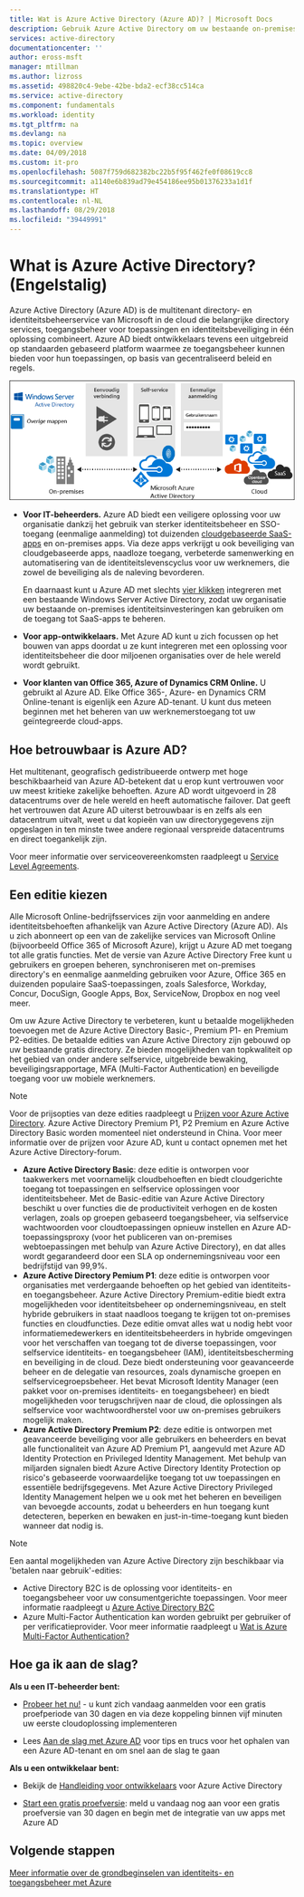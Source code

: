 ```yaml
---
title: Wat is Azure Active Directory (Azure AD)? | Microsoft Docs
description: Gebruik Azure Active Directory om uw bestaande on-premises identiteiten uit te breiden in de cloud of om geïntegreerde Azure AD-toepassingen te ontwikkelen.
services: active-directory
documentationcenter: ''
author: eross-msft
manager: mtillman
ms.author: lizross
ms.assetid: 498820c4-9ebe-42be-bda2-ecf38cc514ca
ms.service: active-directory
ms.component: fundamentals
ms.workload: identity
ms.tgt_pltfrm: na
ms.devlang: na
ms.topic: overview
ms.date: 04/09/2018
ms.custom: it-pro
ms.openlocfilehash: 5087f759d682382bc22b5f95f462fe0f08619cc8
ms.sourcegitcommit: a1140e6b839ad79e454186ee95b01376233a1d1f
ms.translationtype: HT
ms.contentlocale: nl-NL
ms.lasthandoff: 08/29/2018
ms.locfileid: "39449991"
---
```

# <a name="what-is-azure-active-directory"></a>What is Azure Active Directory? (Engelstalig)
Azure Active Directory (Azure AD) is de multitenant directory- en identiteitsbeheerservice van Microsoft in de cloud die belangrijke directory services, toegangsbeheer voor toepassingen en identiteitsbeveiliging in één oplossing combineert. Azure AD biedt ontwikkelaars tevens een uitgebreid op standaarden gebaseerd platform waarmee ze toegangsbeheer kunnen bieden voor hun toepassingen, op basis van gecentraliseerd beleid en regels.

![Azure AD Connect Stack](./media/active-directory-whatis/Azure_Active_Directory.png)

- **Voor IT-beheerders.** Azure AD biedt een veiligere oplossing voor uw organisatie dankzij het gebruik van sterker identiteitsbeheer en SSO-toegang (eenmalige aanmelding) tot duizenden [cloudgebaseerde SaaS-apps](../saas-apps/tutorial-list.md) en on-premises apps. Via deze apps verkrijgt u ook beveiliging van cloudgebaseerde apps, naadloze toegang, verbeterde samenwerking en automatisering van de identiteitslevenscyclus voor uw werknemers, die zowel de beveiliging als de naleving bevorderen.

    En daarnaast kunt u Azure AD met slechts [vier klikken](./../connect/active-directory-aadconnect-get-started-express.md) integreren met een bestaande Windows Server Active Directory, zodat uw organisatie uw bestaande on-premises identiteitsinvesteringen kan gebruiken om de toegang tot SaaS-apps te beheren.

- **Voor app-ontwikkelaars.** Met Azure AD kunt u zich focussen op het bouwen van apps doordat u ze kunt integreren met een oplossing voor identiteitsbeheer die door miljoenen organisaties over de hele wereld wordt gebruikt.

- **Voor klanten van Office 365, Azure of Dynamics CRM Online.** U gebruikt al Azure AD. Elke Office 365-, Azure- en Dynamics CRM Online-tenant is eigenlijk een Azure AD-tenant. U kunt dus meteen beginnen met het beheren van uw werknemerstoegang tot uw geïntegreerde cloud-apps.

## <a name="how-reliable-is-azure-ad"></a>Hoe betrouwbaar is Azure AD?
Het multitenant, geografisch gedistribueerde ontwerp met hoge beschikbaarheid van Azure AD-betekent dat u erop kunt vertrouwen voor uw meest kritieke zakelijke behoeften. Azure AD wordt uitgevoerd in 28 datacentrums over de hele wereld en heeft automatische failover. Dat geeft het vertrouwen dat Azure AD uiterst betrouwbaar is en zelfs als een datacentrum uitvalt, weet u dat kopieën van uw directorygegevens zijn opgeslagen in ten minste twee andere regionaal verspreide datacentrums en direct toegankelijk zijn.

Voor meer informatie over serviceovereenkomsten raadpleegt u [Service Level Agreements](https://azure.microsoft.com/support/legal/sla/).

## <a name="choose-an-edition"></a>Een editie kiezen
Alle Microsoft Online-bedrijfsservices zijn voor aanmelding en andere identiteitsbehoeften afhankelijk van Azure Active Directory (Azure AD). Als u zich abonneert op een van de zakelijke services van Microsoft Online (bijvoorbeeld Office 365 of Microsoft Azure), krijgt u Azure AD met toegang tot alle gratis functies. Met de versie van Azure Active Directory Free kunt u gebruikers en groepen beheren, synchroniseren met on-premises directory's en eenmalige aanmelding gebruiken voor Azure, Office 365 en duizenden populaire SaaS-toepassingen, zoals Salesforce, Workday, Concur, DocuSign, Google Apps, Box, ServiceNow, Dropbox en nog veel meer. 

Om uw Azure Active Directory te verbeteren, kunt u betaalde mogelijkheden toevoegen met de Azure Active Directory Basic-, Premium P1- en Premium P2-edities. De betaalde edities van Azure Active Directory zijn gebouwd op uw bestaande gratis directory. Ze bieden mogelijkheden van topkwaliteit op het gebied van onder andere selfservice, uitgebreide bewaking, beveiligingsrapportage, MFA (Multi-Factor Authentication) en beveiligde toegang voor uw mobiele werknemers.

> [!NOTE]
> Voor de prijsopties van deze edities raadpleegt u [Prijzen voor Azure Active Directory](https://azure.microsoft.com/pricing/details/active-directory/). Azure Active Directory Premium P1, P2 Premium en Azure Active Directory Basic worden momenteel niet ondersteund in China. Voor meer informatie over de prijzen voor Azure AD, kunt u contact opnemen met het Azure Active Directory-forum.
>

* **Azure Active Directory Basic**: deze editie is ontworpen voor taakwerkers met voornamelijk cloudbehoeften en biedt cloudgerichte toegang tot toepassingen en selfservice oplossingen voor identiteitsbeheer. Met de Basic-editie van Azure Active Directory beschikt u over functies die de productiviteit verhogen en de kosten verlagen, zoals op groepen gebaseerd toegangsbeheer, via selfservice wachtwoorden voor cloudtoepassingen opnieuw instellen en Azure AD-toepassingsproxy (voor het publiceren van on-premises webtoepassingen met behulp van Azure Active Directory), en dat alles wordt gegarandeerd door een SLA op ondernemingsniveau voor een bedrijfstijd van 99,9%.
* **Azure Active Directory Pemium P1**: deze editie is ontworpen voor organisaties met verdergaande behoeften op het gebied van identiteits- en toegangsbeheer. Azure Active Directory Premium-editie biedt extra mogelijkheden voor identiteitsbeheer op ondernemingsniveau, en stelt hybride gebruikers in staat naadloos toegang te krijgen tot on-premises functies en cloudfuncties. Deze editie omvat alles wat u nodig hebt voor informatiemedewerkers en identiteitsbeheerders in hybride omgevingen voor het verschaffen van toegang tot de diverse toepassingen, voor selfservice identiteits- en toegangsbeheer (IAM), identiteitsbescherming en beveiliging in de cloud. Deze biedt ondersteuning voor geavanceerde beheer en de delegatie van resources, zoals dynamische groepen en selfservicegroepsbeheer. Het bevat Microsoft Identity Manager (een pakket voor on-premises identiteits- en toegangsbeheer) en biedt mogelijkheden voor terugschrijven naar de cloud, die oplossingen als selfservice voor wachtwoordherstel voor uw on-premises gebruikers mogelijk maken.
* **Azure Active Directory Premium P2**: deze editie is ontworpen met geavanceerde beveiliging voor alle gebruikers en beheerders en bevat alle functionaliteit van Azure AD Premium P1, aangevuld met Azure AD Identity Protection en Privileged Identity Management. Met behulp van miljarden signalen biedt Azure Active Directory Identity Protection op risico's gebaseerde voorwaardelijke toegang tot uw toepassingen en essentiële bedrijfsgegevens. Met Azure Active Directory Privileged Identity Management helpen we u ook met het beheren en beveiligen van bevoegde accounts, zodat u beheerders en hun toegang kunt detecteren, beperken en bewaken en just-in-time-toegang kunt bieden wanneer dat nodig is.  

> [!NOTE]
> Een aantal mogelijkheden van Azure Active Directory zijn beschikbaar via 'betalen naar gebruik'-edities:
>
> * Active Directory B2C is de oplossing voor identiteits- en toegangsbeheer voor uw consumentgerichte toepassingen. Voor meer informatie raadpleegt u [Azure Active Directory B2C](https://azure.microsoft.com/documentation/services/active-directory-b2c/)
> * Azure Multi-Factor Authentication kan worden gebruikt per gebruiker of per verificatieprovider. Voor meer informatie raadpleegt u [Wat is Azure Multi-Factor Authentication?](../authentication/multi-factor-authentication.md)
>

## <a name="how-can-i-get-started"></a>Hoe ga ik aan de slag?

**Als u een IT-beheerder bent:**

* [Probeer het nu!](https://azure.microsoft.com/trial/get-started-active-directory/) - u kunt zich vandaag aanmelden voor een gratis proefperiode van 30 dagen en via deze koppeling binnen vijf minuten uw eerste cloudoplossing implementeren

* Lees [Aan de slag met Azure AD](https://docs.microsoft.com/azure/active-directory/active-directory-get-started-premium) voor tips en trucs voor het ophalen van een Azure AD-tenant en om snel aan de slag te gaan

**Als u een ontwikkelaar bent:**
 
* Bekijk de [Handleiding voor ontwikkelaars](../develop/azure-ad-developers-guide.md) voor Azure Active Directory

* [Start een gratis proefversie](https://azure.microsoft.com/trial/get-started-active-directory/): meld u vandaag nog aan voor een gratis proefversie van 30 dagen en begin met de integratie van uw apps met Azure AD

## <a name="next-steps"></a>Volgende stappen
[Meer informatie over de grondbeginselen van identiteits- en toegangsbeheer met Azure](https://docs.microsoft.com/azure/active-directory/identity-fundamentals)
